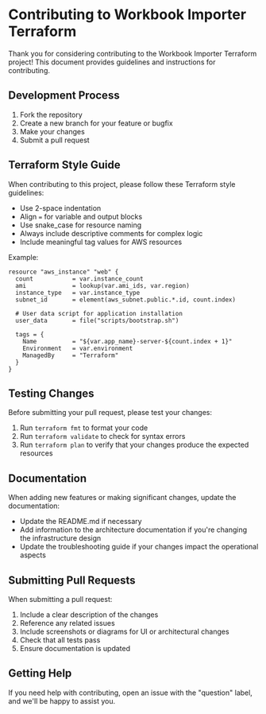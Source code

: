 # Contributing to Workbook Importer Terraform

Thank you for considering contributing to the Workbook Importer Terraform project! This document provides guidelines and instructions for contributing.

## Development Process

1. Fork the repository
2. Create a new branch for your feature or bugfix
3. Make your changes
4. Submit a pull request

## Terraform Style Guide

When contributing to this project, please follow these Terraform style guidelines:

- Use 2-space indentation
- Align `=` for variable and output blocks
- Use snake_case for resource naming
- Always include descriptive comments for complex logic
- Include meaningful tag values for AWS resources

Example:
```hcl
resource "aws_instance" "web" {
  count           = var.instance_count
  ami             = lookup(var.ami_ids, var.region)
  instance_type   = var.instance_type
  subnet_id       = element(aws_subnet.public.*.id, count.index)
  
  # User data script for application installation
  user_data       = file("scripts/bootstrap.sh")
  
  tags = {
    Name          = "${var.app_name}-server-${count.index + 1}"
    Environment   = var.environment
    ManagedBy     = "Terraform"
  }
}
```

## Testing Changes

Before submitting your pull request, please test your changes:

1. Run `terraform fmt` to format your code
2. Run `terraform validate` to check for syntax errors
3. Run `terraform plan` to verify that your changes produce the expected resources

## Documentation

When adding new features or making significant changes, update the documentation:

- Update the README.md if necessary
- Add information to the architecture documentation if you're changing the infrastructure design
- Update the troubleshooting guide if your changes impact the operational aspects

## Submitting Pull Requests

When submitting a pull request:

1. Include a clear description of the changes
2. Reference any related issues
3. Include screenshots or diagrams for UI or architectural changes
4. Check that all tests pass
5. Ensure documentation is updated

## Getting Help

If you need help with contributing, open an issue with the "question" label, and we'll be happy to assist you.